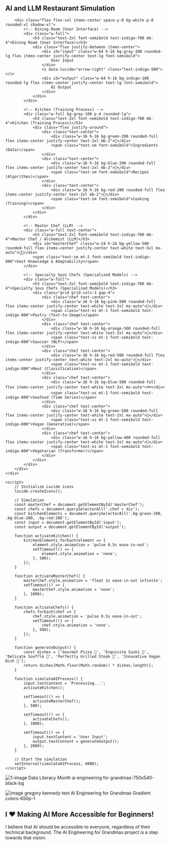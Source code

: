 
<!DOCTYPE html>
<html lang="en">
<head>
    <meta charset="UTF-8">
    <meta name="viewport" content="width=device-width, initial-scale=1.0">
    <title>Enhanced AI and LLM Restaurant Simulation</title>
    <script src="https://cdn.tailwindcss.com"></script>
    <script src="https://unpkg.com/lucide@latest"></script>
    <style>
        @keyframes pulse {
            0%, 100% { transform: scale(1); }
            50% { transform: scale(1.1); }
        }
        @keyframes float {
            0%, 100% { transform: translateY(0); }
            50% { transform: translateY(-10px); }
        }
    </style>
</head>
<body class="bg-gradient-to-br from-purple-100 to-indigo-200 min-h-screen">
    <div id="app" class="flex flex-col items-center space-y-8 p-8">
        <h2 class="text-4xl font-bold mb-4 text-transparent bg-clip-text bg-gradient-to-r from-purple-600 to-indigo-600">AI and LLM Restaurant Simulation</h2>
        
        <div class="flex flex-col items-center space-y-8 bg-white p-8 rounded-xl shadow-xl">
            <!-- Dining Room (User Interface) -->
            <div class="w-full">
                <h3 class="text-2xl font-semibold text-indigo-700 mb-4">Dining Room (User Interface)</h3>
                <div class="flex justify-between items-center">
                    <div id="input" class="w-64 h-16 bg-gray-100 rounded-lg flex items-center justify-center text-lg font-semibold">
                        User Input
                    </div>
                    <i data-lucide="arrow-right" class="text-indigo-500"></i>
                    <div id="output" class="w-64 h-16 bg-indigo-100 rounded-lg flex items-center justify-center text-lg font-semibold">
                        AI Output
                    </div>
                </div>
            </div>

            <!-- Kitchen (Training Process) -->
            <div class="w-full bg-gray-100 p-4 rounded-lg">
                <h3 class="text-2xl font-semibold text-indigo-700 mb-4">Kitchen (Training Process)</h3>
                <div class="flex justify-around">
                    <div class="text-center">
                        <div class="w-16 h-16 bg-green-200 rounded-full flex items-center justify-center text-2xl mb-2">🥕</div>
                        <span class="text-sm font-semibold">Ingredients (Data)</span>
                    </div>
                    <div class="text-center">
                        <div class="w-16 h-16 bg-blue-200 rounded-full flex items-center justify-center text-2xl mb-2">📜</div>
                        <span class="text-sm font-semibold">Recipes (Algorithms)</span>
                    </div>
                    <div class="text-center">
                        <div class="w-16 h-16 bg-red-200 rounded-full flex items-center justify-center text-2xl mb-2">🍳</div>
                        <span class="text-sm font-semibold">Cooking (Training)</span>
                    </div>
                </div>
            </div>

            <!-- Master Chef (LLM) -->
            <div class="w-full text-center">
                <h3 class="text-2xl font-semibold text-indigo-700 mb-4">Master Chef / Alchemist (LLM)</h3>
                <div id="masterChef" class="w-24 h-24 bg-yellow-500 rounded-full flex items-center justify-center text-white text-5xl mx-auto">👨‍🍳</div>
                <span class="text-sm mt-2 font-semibold text-indigo-800">Vast Knowledge & Adaptability</span>
            </div>

            <!-- Specialty Sous Chefs (Specialized Models) -->
            <div class="w-full">
                <h3 class="text-2xl font-semibold text-indigo-700 mb-4">Specialty Sous Chefs (Specialized Models)</h3>
                <div class="grid grid-cols-3 gap-4">
                    <div class="chef text-center">
                        <div class="w-16 h-16 bg-pink-500 rounded-full flex items-center justify-center text-white text-2xl mx-auto">🍰</div>
                        <span class="text-xs mt-1 font-semibold text-indigo-800">Pastry (Text-to-Image)</span>
                    </div>
                    <div class="chef text-center">
                        <div class="w-16 h-16 bg-orange-500 rounded-full flex items-center justify-center text-white text-2xl mx-auto">🥣</div>
                        <span class="text-xs mt-1 font-semibold text-indigo-800">Saucier (NLP)</span>
                    </div>
                    <div class="chef text-center">
                        <div class="w-16 h-16 bg-red-500 rounded-full flex items-center justify-center text-white text-2xl mx-auto">🥩</div>
                        <span class="text-xs mt-1 font-semibold text-indigo-800">Meat (Classification)</span>
                    </div>
                    <div class="chef text-center">
                        <div class="w-16 h-16 bg-blue-500 rounded-full flex items-center justify-center text-white text-2xl mx-auto">🐟</div>
                        <span class="text-xs mt-1 font-semibold text-indigo-800">Seafood (Time Series)</span>
                    </div>
                    <div class="chef text-center">
                        <div class="w-16 h-16 bg-green-500 rounded-full flex items-center justify-center text-white text-2xl mx-auto">🥕</div>
                        <span class="text-xs mt-1 font-semibold text-indigo-800">Vegan (Generative)</span>
                    </div>
                    <div class="chef text-center">
                        <div class="w-16 h-16 bg-yellow-400 rounded-full flex items-center justify-center text-white text-2xl mx-auto">🧀</div>
                        <span class="text-xs mt-1 font-semibold text-indigo-800">Vegetarian (Transformer)</span>
                    </div>
                </div>
            </div>
        </div>
    </div>

    <script>
        // Initialize Lucide icons
        lucide.createIcons();

        // Simulation
        const masterChef = document.getElementById('masterChef');
        const chefs = document.querySelectorAll('.chef > div');
        const kitchenElements = document.querySelectorAll('.bg-green-200, .bg-blue-200, .bg-red-200');
        const input = document.getElementById('input');
        const output = document.getElementById('output');

        function activateKitchen() {
            kitchenElements.forEach(element => {
                element.style.animation = 'pulse 0.5s ease-in-out';
                setTimeout(() => {
                    element.style.animation = 'none';
                }, 500);
            });
        }

        function activateMasterChef() {
            masterChef.style.animation = 'float 1s ease-in-out infinite';
            setTimeout(() => {
                masterChef.style.animation = 'none';
            }, 1000);
        }

        function activateChefs() {
            chefs.forEach(chef => {
                chef.style.animation = 'pulse 0.5s ease-in-out';
                setTimeout(() => {
                    chef.style.animation = 'none';
                }, 500);
            });
        }

        function generateOutput() {
            const dishes = ['Gourmet Pizza 🍕', 'Exquisite Sushi 🍣', 'Delicate Soufflé 🥚', 'Perfectly Grilled Steak 🥩', 'Innovative Vegan Dish 🥗'];
            return dishes[Math.floor(Math.random() * dishes.length)];
        }

        function simulateAIProcess() {
            input.textContent = 'Processing...';
            activateKitchen();
            
            setTimeout(() => {
                activateMasterChef();
            }, 500);

            setTimeout(() => {
                activateChefs();
            }, 1000);
            
            setTimeout(() => {
                input.textContent = 'User Input';
                output.textContent = generateOutput();
            }, 2000);
        }

        // Start the simulation
        setInterval(simulateAIProcess, 4000);
    </script>
</body>
</html>


![1-image Data Literacy Month ai engineering for grandmas-750x540-black-bg](https://github.com/user-attachments/assets/f0dd9970-2f51-44d6-872e-7fc4259f88c0)


![image gregory kennedy text AI Engineering for Grandmas Gradient colors-650p-1](https://github.com/user-attachments/assets/ff2f2168-e350-4ff8-9891-4994676a19a5)

## I ❤️ Making AI More Accessible for Beginners! 
I believe that AI should be accessible to everyone, regardless of their technical background.  The AI Engineering for Grandmas project is a step towards that vision.

<!---
aiengineeringforgrandmas/aiengineeringforgrandmas is a ✨ special ✨ repository because its `README.md` (this file) appears on your GitHub profile.
You can click the Preview link to take a look at your changes.
--->


